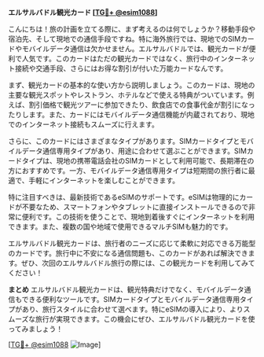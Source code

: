 **エルサルバドル観光カード [[TG💪+ @esim1088](https://t.me/s/esim1088)]**

こんにちは！旅の計画を立てる際に、まず考えるのは何でしょうか？移動手段や宿泊先、そして現地での通信手段ですね。特に海外旅行では、現地でのSIMカードやモバイルデータ通信は欠かせません。エルサルバドルでは、観光カードが便利で人気です。このカードはただの観光カードではなく、旅行中のインターネット接続や交通手段、さらにはお得な割引が付いた万能カードなんです。

まず、観光カードの基本的な使い方から説明しましょう。このカードは、現地の主要な観光スポットやレストラン、ホテルなどで使える特典がついています。例えば、割引価格で観光ツアーに参加できたり、飲食店での食事代金が割引になったりします。また、カードにはモバイルデータ通信機能が内蔵されており、現地でのインターネット接続もスムーズに行えます。

さらに、このカードにはさまざまなタイプがあります。SIMカードタイプとモバイルデータ通信専用タイプがあり、用途に合わせて選ぶことができます。SIMカードタイプは、現地の携帯電話会社のSIMカードとして利用可能で、長期滞在の方におすすめです。一方、モバイルデータ通信専用タイプは短期間の旅行者に最適で、手軽にインターネットを楽しむことができます。

特に注目すべきは、最新技術であるeSIMのサポートです。eSIMは物理的にカードが不要なため、スマートフォンやタブレットに直接インストールできるので非常に便利です。この技術を使うことで、現地到着後すぐにインターネットを利用できます。また、複数の国や地域で使用できるマルチSIMも魅力的です。

エルサルバドル観光カードは、旅行者のニーズに応じて柔軟に対応できる万能型のカードです。旅行中に不安になる通信問題も、このカードがあれば解決できます。ぜひ、次回のエルサルバドル旅行の際には、この観光カードを利用してみてください！

**まとめ**
エルサルバドル観光カードは、観光特典だけでなく、モバイルデータ通信もできる便利なツールです。SIMカードタイプとモバイルデータ通信専用タイプがあり、旅行スタイルに合わせて選べます。特にeSIMの導入により、よりスムーズな旅行が実現できます。この機会にぜひ、エルサルバドル観光カードを使ってみましょう！

[[TG💪+ @esim1088](https://t.me/s/esim1088) ![Image](https://i.postimg.cc/Y0z9fWf4/image.png)]